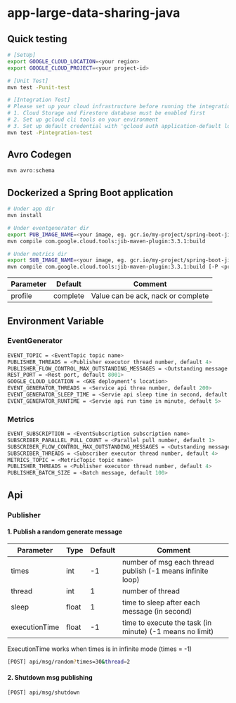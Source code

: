 # app-large-data-sharing-java

## Quick testing
```bash
# [SetUp]
export GOOGLE_CLOUD_LOCATION=<your region>
export GOOGLE_CLOUD_PROJECT=<your project-id>

# [Unit Test]
mvn test -Punit-test

# [Integration Test]
# Please set up your cloud infrastructure before running the integration test
# 1. Cloud Storage and Firestore database must be enabled first
# 2. Set up gcloud cli tools on your environment
# 3. Set up default credential with 'gcloud auth application-default login'
mvn test -Pintegration-test
```

## Avro Codegen
```bash
mvn avro:schema
```

## Dockerized a Spring Boot application
```bash
# Under app dir
mvn install

# Under eventgenerator dir
export PUB_IMAGE_NAME=<your image, eg. gcr.io/my-project/spring-boot-jib>
mvn compile com.google.cloud.tools:jib-maven-plugin:3.3.1:build

# Under metrics dir
export SUB_IMAGE_NAME=<your image, eg. gcr.io/my-project/spring-boot-jib>
mvn compile com.google.cloud.tools:jib-maven-plugin:3.3.1:build [-P <profile>]
```

| Parameter | Default  | Comment                            | 
|-----------|----------|------------------------------------|
| profile   | complete | Value can be ack, nack or complete | 


## Environment Variable
### EventGenerator
```bash
EVENT_TOPIC = <EventTopic topic name>
PUBLISHER_THREADS = <Publisher executor thread number, default 4>
PUBLISHER_FLOW_CONTROL_MAX_OUTSTANDING_MESSAGES = <Outstanding message number, default 100>
REST_PORT = <Rest port, default 8001>
GOOGLE_CLOUD_LOCATION = <GKE deployment’s location>
EVENT_GENERATOR_THREADS = <Service api threa number, default 200>
EVENT_GENERATOR_SLEEP_TIME = <Servie api sleep time in second, default 0.2>
EVENT_GENERATOR_RUNTIME = <Servie api run time in minute, default 5>
```

### Metrics
```bash
EVENT_SUBSCRIPTION = <EventSubscription subscription name>
SUBSCRIBER_PARALLEL_PULL_COUNT = <Parallel pull number, default 1>
SUBSCRIBER_FLOW_CONTROL_MAX_OUTSTANDING_MESSAGES = <Outstanding message number, default 100>
SUBSCRIBER_THREADS = <Subscriber executor thread number, default 4>
METRICS_TOPIC = <MetricTopic topic name>
PUBLISHER_THREADS = <Publisher executor thread number, default 4>
PUBLISHER_BATCH_SIZE = <Batch message, default 100>
```

## Api
### Publisher
#### 1. Publish a random generate message
| Parameter     | Type  | Default | Comment                                                    |
|---------------|-------|---------|------------------------------------------------------------|
| times         | int   | -1      | number of msg each thread publish (-1 means infinite loop) |
| thread        | int   | 1       | number of thread                                           |
| sleep         | float | 1       | time to sleep after each message (in second)               |
| executionTime | float | -1      | time to execute the task (in minute) (-1 means no limit)   |

ExecutionTime works when times is in infinite mode (times = -1) 
```bash
[POST] api/msg/random?times=30&thread=2
```

#### 2. Shutdown msg publishing

```bash
[POST] api/msg/shutdown
```
